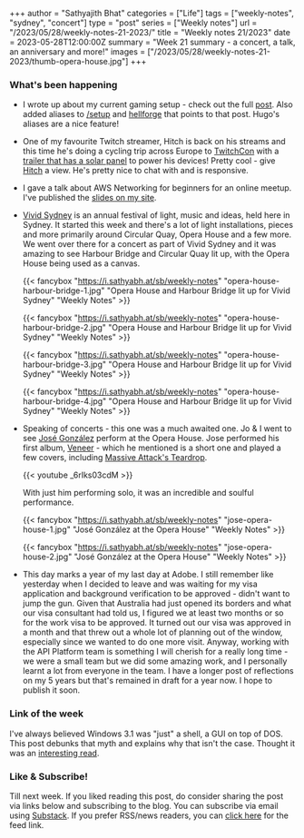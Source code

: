 +++
author = "Sathyajith Bhat"
categories = ["Life"]
tags = ["weekly-notes", "sydney", "concert"]
type = "post"
series = ["Weekly notes"]
url = "/2023/05/28/weekly-notes-21-2023/"
title = "Weekly notes 21/2023"
date = 2023-05-28T12:00:00Z
summary = "Week 21 summary - a concert, a talk, an anniversary and more!"
images = ["/2023/05/28/weekly-notes-21-2023/thumb-opera-house.jpg"]
+++

### What's been happening

* I wrote up about my current gaming setup - check out the full [post](/2023/05/23/hellforge-down-under/). Also added aliases to [/setup](/setup) and [hellforge](/hellforge) that points to that post. Hugo's aliases are a nice feature!
* One of my favourite Twitch streamer, Hitch is back on his streams and this time he's doing a cycling trip across Europe to [TwitchCon](https://www.twitchcon.com/en/paris-2023/) with a [trailer that has a solar panel](https://media.discordapp.net/attachments/552728538353106944/1107314089727893614/20230514_163006.jpg) to power his devices! Pretty cool - give [Hitch](https://www.twitch.tv/hitch) a view. He's pretty nice to chat with and is responsive.
* I gave a talk about AWS Networking for beginners for an online meetup. I've published the [slides on my site](https://slides.sathyasays.com/aws-networking/).
* [Vivid Sydney](https://www.vividsydney.com/) is an annual festival of light, music and ideas, held here in Sydney. It started this week and there's a lot of light installations, pieces and more primarily around Circular Quay, Opera House and a few more. We went over there for a concert as part of Vivid Sydney and it was amazing to see Harbour Bridge and Circular Quay lit up, with the Opera House being used as a canvas. 

    {{< fancybox "https://i.sathyabh.at/sb/weekly-notes" "opera-house-harbour-bridge-1.jpg" "Opera House and Harbour Bridge lit up for Vivid Sydney" "Weekly Notes" >}}

    {{< fancybox "https://i.sathyabh.at/sb/weekly-notes" "opera-house-harbour-bridge-2.jpg" "Opera House and Harbour Bridge lit up for Vivid Sydney" "Weekly Notes" >}}

    {{< fancybox "https://i.sathyabh.at/sb/weekly-notes" "opera-house-harbour-bridge-3.jpg" "Opera House and Harbour Bridge lit up for Vivid Sydney" "Weekly Notes" >}}

    {{< fancybox "https://i.sathyabh.at/sb/weekly-notes" "opera-house-harbour-bridge-4.jpg" "Opera House and Harbour Bridge lit up for Vivid Sydney" "Weekly Notes" >}}

* Speaking of concerts - this one was a much awaited one. Jo & I went to see [José González](https://en.wikipedia.org/wiki/Jos%C3%A9_Gonz%C3%A1lez_(singer)) perform at the Opera House. Jose performed his first album, [Veneer](https://open.spotify.com/album/2e0BYdQ7VJlzSNHafdmfrl?autoplay=true) - which he mentioned is a short one and played a few covers, including [Massive Attack's Teardrop](https://www.youtube.com/watch?v=u7K72X4eo_s). 

    {{< youtube _6rIks03cdM >}}

    With just him performing solo, it was an incredible and soulful performance.

    {{< fancybox "https://i.sathyabh.at/sb/weekly-notes" "jose-opera-house-1.jpg" "José González at the Opera House" "Weekly Notes" >}}

    {{< fancybox "https://i.sathyabh.at/sb/weekly-notes" "jose-opera-house-2.jpg" "José González at the Opera House" "Weekly Notes" >}}

* This day marks a year of my last day at Adobe. I still remember like yesterday when I decided to leave and was waiting for my visa application and background verification to be approved - didn't want to jump the gun. Given that Australia had just opened its borders and what our visa consultant had told us, I figured we at least two months or so for the work visa to be approved. It turned out our visa was approved in a month and that threw out a whole lot of planning out of the window, especially since we wanted to do one more visit. Anyway, working with the API Platform team is something I will cherish for a really long time - we were a small team but we did some amazing work, and I personally learnt a lot from everyone in the team. I have a longer post of reflections on my 5 years but that's remained in draft for a year now. I hope to publish it soon.


### Link of the week

I've always believed Windows 3.1 was "just" a shell, a GUI on top of DOS. This post debunks that myth and explains why that isn't the case. Thought it was an [interesting read](https://lunduke.locals.com/post/4037306/myth-windows-3-1-was-just-a-shell-on-top-of-dos).


### Like & Subscribe!

Till next week. If you liked reading this post, do consider sharing the post via links below and subscribing to the blog. You can subscribe via email using [Substack](https://sathyabhat.substack.com/). If you prefer RSS/news readers, you can [click here](https://sathyabh.at/index.xml) for the feed link.